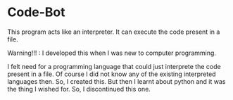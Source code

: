 # Code-Bot
This program acts like an interpreter. It can execute the code present in a file.


Warning!!! : I developed this when I was new to computer programming.

I felt need for a programming language that could just interprete the code present in a file. Of course I did not know any of the existing interpreted languages then. So, I created this. But then I learnt about python and it was the thing I wished for. So, I discontinued this one.
